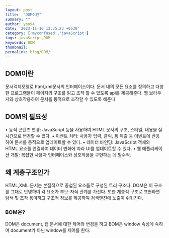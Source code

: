 ```yaml
---
layout: post
title:  "DOM이란"
summary: ""
author: yoo94
date: '2023-11-16 13:35:23 +0530'
category: ['myconfused','javaScript']
tags: javaScript,DOM
keywords: DOM
thumbnail: 
permalink: blog/DOM/
---
```

## DOM이란

문서객체모델로 html,xml문서의 인터페이스이다. 
문서 내의 모든 요소를 정의하고 다양한 프로그램들이 페이지의 구조를 읽고 조작 할 수 있도록 api를 제공해준다. 
웹 브라우저와 상호작용하여 문서를 동적으로 조작할 수 있도록 해준다

## DOM의 필요성
•  동적 콘텐츠 변경: JavaScript 등을 사용하여 HTML 문서의 구조, 스타일, 내용을 실시간으로 변경할 수 있다.
•  이벤트 처리: 사용자 입력, 클릭, 폼 제출 등 이벤트에 반응하여 문서를 동적으로 업데이트할 수 있다.
•  데이터 바인딩: JavaScript 객체와 HTML 요소를 연결하여 데이터 변화에 따라 UI를 업데이트할 수 있다.
•  웹 애플리케이션 개발: 복잡한 사용자 인터페이스와 상호작용을 구현하는 데 필수적.

## 왜 계층구조인가
HTML,XML 문서는 본질적으로 중첩된 요소들로 구성된 트리 구조다. 
DOM은 이 구조를 그대로 반영하여 각 요소가 부모-자식 관계를 가진다. 
또한 계층적 구조로 표현하면 탐색 및 조작 용이하고 구조적 정보를 제공하여 검색엔진에 노출이 쉬워진다.

### BOM은?
DOM은 document, 웹 문서에 대한 제어와 변경을 하고 BOM은 window 속성에 속하여 document가 아닌 window를 제어를 한다.
